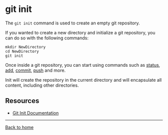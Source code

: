 # git init

The `git init` command is used to create an empty git repository.

If you wanted to create a new directory and initialize a git repository, you can do so with the following commands:
```
mkdir NewDirectory
cd NewDirectory
git init
```

Once inside a git repository, you can start using commands such as
[status](./Status.md),
[add](./add.md),
[commit](./commit.md),
[push](./Push.md)
and more.

Init will create the repository in the current directory and will encapsulate all content, including other directories.

## Resources 

- [Git Init Documentation](https://git-scm.com/doc/git-init)

---

[Back to home](../README.md)

